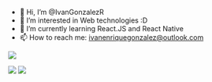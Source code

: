 - 👋 Hi, I’m @IvanGonzalezR
- 👀 I’m interested in Web technologies :D
- 🌱 I’m currently learning React.JS and React Native
- 📫 How to reach me:   ivanenriquegonzalez@outlook.com 

![](https://gitwar.herokuapp.com/badge?username=IvanGonzalezR)

![](http://github-profile-summary-cards.vercel.app/api/cards/repos-per-language?username=IvanGonzalezR&theme=default)
![](http://github-profile-summary-cards.vercel.app/api/cards/most-commit-language?username=IvanGonzalezR&theme=default)
